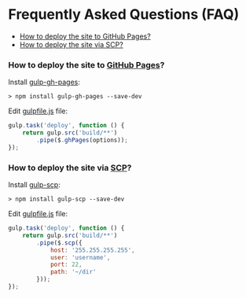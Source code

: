 # Frequently Asked Questions (FAQ)

* [How to deploy the site to GitHub Pages?](#how-to-deploy-the-site-to-github-pages)
* [How to deploy the site via SCP?](#how-to-deploy-the-site-via-scp)

### How to deploy the site to [GitHub Pages](https://pages.github.com)?

Install [gulp-gh-pages](https://www.npmjs.org/package/gulp-gh-pages):

    > npm install gulp-gh-pages --save-dev

Edit [gulpfile.js](../gulpfile.js) file:

```javascript
gulp.task('deploy', function () {
    return gulp.src('build/**')
        .pipe($.ghPages(options));
});
```

### How to deploy the site via [SCP](http://en.wikipedia.org/wiki/Secure_copy)?

Install [gulp-scp](https://www.npmjs.org/package/gulp-scp):

    > npm install gulp-scp --save-dev

Edit [gulpfile.js](../gulpfile.js) file:

```javascript
gulp.task('deploy', function () {
    return gulp.src('build/**')
        .pipe($.scp({
            host: '255.255.255.255',
            user: 'username',
            port: 22,
            path: '~/dir'
        }));
});
```
